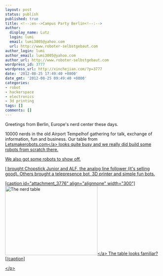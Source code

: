 ```yaml
---
layout: post
status: publish
published: true
title: <!--:en-->Campus Party Berlin<!--:-->
author:
  display_name: Lutz
  login: lumi
  email: lumi3005@yahoo.com
  url: http://www.roboter-selbstgebaut.com
author_login: lumi
author_email: lumi3005@yahoo.com
author_url: http://www.roboter-selbstgebaut.com
wordpress_id: 3777
wordpress_url: http://xinchejian.com/?p=3777
date: '2012-08-25 17:49:40 +0800'
date_gmt: '2012-08-25 09:49:40 +0800'
categories:
- robot
- hackerspace
- electronics
- 3d printing
tags: []
comments: []
---
```

<p><!--:en-->Greetings from Berlin, Europe's nerd center these days.</p>
<p>10000 nerds in the old Airport Tempelhof gathering for talk, exchange of information, fun and business. Our table from <a title="Lets Make Robots" href="http:&#47;&#47;letsmakerobots.com" target="_blank">Letsmakerobots.com<&#47;a>&nbsp;looks quite busy and we really did build some robots from scratch there.</p>
<p>We also got some robots to show off.</p>
<p>I brought Chopstick Junior and ALF, the analog line follower (it's selling good). Others brought a telepresence bot, 3D printer and simple fun bots.</p>
<p>[caption id="attachment_3776" align="alignnone" width="300"]<a href="http:&#47;&#47;xinchejian.com&#47;2012&#47;08&#47;25&#47;campus-party-berlin&#47;img_5287&#47;" rel="attachment wp-att-3776"><img class="size-medium wp-image-3776" src="http:&#47;&#47;xinchejian.com&#47;wp-content&#47;uploads&#47;2012&#47;08&#47;IMG_5287-300x225.jpg" alt="The nerd table" width="300" height="225" &#47;><&#47;a> The table looks familiar?[&#47;caption]<!--:--><!--:zh-->
<p><&#47;p><br />
<!--:--></p>
